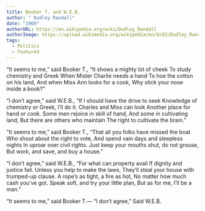 ```yaml
---
title: Booker T. and W.E.B.
author: " Dudley Randall"
date: "1969"
authorURL: https://en.wikipedia.org/wiki/Dudley_Randall
authorImage: https://upload.wikimedia.org/wikipedia/en/8/83/Dudley_Randall.png
tags:
  - Politics
  - Featured
---
```

“It seems to me,” said Booker T.,
“It shows a mighty lot of cheek
To study chemistry and Greek
When Mister Charlie needs a hand
To hoe the cotton on his land,
And when Miss Ann looks for a cook,
Why stick your nose inside a book?”

“I don’t agree,” said W.E.B.,
“If I should have the drive to seek
Knowledge of chemistry or Greek,
I’ll do it. Charles and Miss can look
Another place for hand or cook.
Some men rejoice in skill of hand,
And some in cultivating land,
But there are others who maintain
The right to cultivate the brain.”

“It seems to me,” said Booker T.,
“That all you folks have missed the boat
Who shout about the right to vote,
And spend vain days and sleepless nights
In uproar over civil rights.
Just keep your mouths shut, do not grouse,
But work, and save, and buy a house.”

“I don’t agree,” said W.E.B.,
“For what can property avail
If dignity and justice fail.
Unless you help to make the laws,
They’ll steal your house with trumped-up clause.
A rope’s as tight, a fire as hot,
No matter how much cash you’ve got.
Speak soft, and try your little plan,
But as for me, I’ll be a man.”

“It seems to me,” said Booker T.—
“I don’t agree,”
Said W.E.B.

